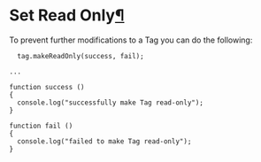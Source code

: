 Set Read Only[¶](#Set-Read-Only)
================================

To prevent further modifications to a Tag you can do the following:

``` {.javascript .prettyprint}
  tag.makeReadOnly(success, fail);

...

function success ()
{
  console.log("successfully make Tag read-only");
}

function fail ()
{
  console.log("failed to make Tag read-only");
}
```
